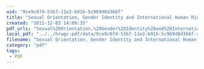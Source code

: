 ```yaml
---
uid: "9ce9c07d-53b7-11e2-b91b-5c969d8d366f"
title: "Sexual Orientation, Gender Identity and International Human Rights Law"
created: "2011-12-03 14:09:35"
pdf_urls: "Sexual%20Orientation,%20Gender%20Identity%20and%20International%20Human%20Rights%20Law.resources/PractitionersGuideonSOGI.pdf"
local_pdf: "../../hrwgc-pdf/data/9ce9c07d-53b7-11e2-b91b-5c969d8d366f-sexual-orientation-gender-identity-and-international-human-rights-law.pdf"
filename: "Sexual Orientation, Gender Identity and International Human Rights Law.html"
category: "pdf"
tags: 
 - PDF
---
```

